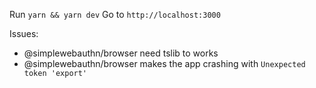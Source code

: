 Run `yarn && yarn dev`
Go to `http://localhost:3000`

Issues:

- @simplewebauthn/browser need tslib to works
- @simplewebauthn/browser makes the app crashing with `Unexpected token 'export'`
